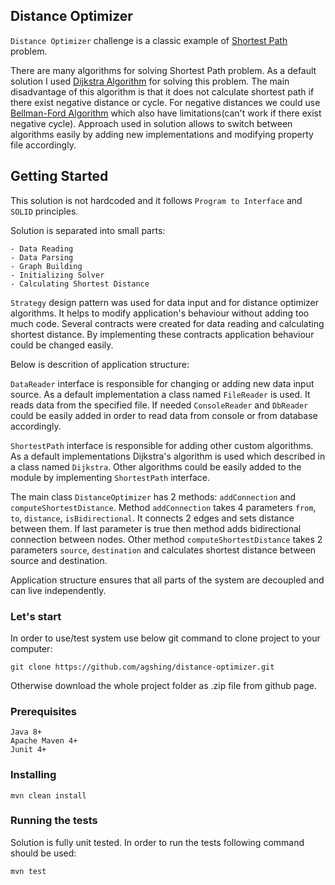 ## Distance Optimizer

```Distance Optimizer``` challenge is a classic example of [Shortest Path](https://en.wikipedia.org/wiki/Shortest_path_problem) problem.

There are many algorithms for solving Shortest Path problem. As a default solution I used [Dijkstra Algorithm](https://en.wikipedia.org/wiki/Dijkstra%27s_algorithm) for solving this problem. The main disadvantage of this algorithm is that it does not calculate shortest path if there exist negative distance or cycle. For negative distances we could use [Bellman-Ford Algorithm](https://en.wikipedia.org/wiki/Bellman%E2%80%93Ford_algorithm) which also have limitations(can't work if there exist negative cycle). Approach used in solution allows to switch between algorithms easily by adding new implementations and modifying property file accordingly.

## Getting Started

This solution is not hardcoded and it follows ```Program to Interface``` and ```SOLID``` principles.

Solution is separated into small parts:
```
- Data Reading
- Data Parsing
- Graph Building
- Initializing Solver
- Calculating Shortest Distance
```

```Strategy``` design pattern was used for data input and for distance optimizer algorithms. It helps to modify application's behaviour without adding too much code. Several contracts were created for data reading and calculating shortest distance. By implementing these contracts application behaviour could be changed easily.

Below is descrition of application structure:

```DataReader``` interface is responsible for changing or adding new data input source. As a default implementation a class named ```FileReader``` is used. It reads data from the specified file. If needed ```ConsoleReader``` and ```DbReader``` could be easily added in order to read data from console or from database accordingly.

```ShortestPath``` interface is responsible for adding other custom algorithms. As a default implementations Dijkstra's algorithm is used which described in a class named ```Dijkstra```. Other algorithms could be easily added to the module by implementing ```ShortestPath``` interface.

The main class ```DistanceOptimizer``` has 2 methods: ```addConnection``` and ```computeShortestDistance```. Method ```addConnection``` takes 4 parameters ```from```, ```to```, ```distance```, ```isBidirectional```. It connects 2 edges and sets distance between them. If last parameter is true then method adds bidirectional connection between nodes.  Other method ```computeShortestDistance``` takes 2 parameters ```source```, ```destination``` and calculates shortest distance between source and destination.

Application structure ensures that all parts of the system are decoupled and can live independently.

### Let's start

In order to use/test system use below git command to clone project to your computer:
```
git clone https://github.com/agshing/distance-optimizer.git
```
Otherwise download the whole project folder as .zip file from github page.

### Prerequisites
```
Java 8+
Apache Maven 4+
Junit 4+
```
### Installing
```
mvn clean install
```
### Running the tests
Solution is fully unit tested. In order to run the tests following command should be used:
```
mvn test
```